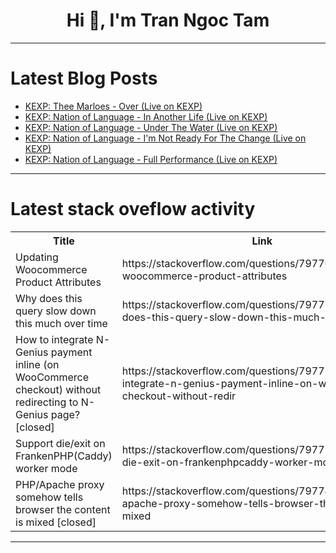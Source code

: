 <h1 align="center">Hi 👋, I'm Tran Ngoc Tam</h1>

---

# Latest Blog Posts 
<!-- BLOG-POST-LIST:START -->
- [KEXP: Thee Marloes - Over &lpar;Live on KEXP&rpar;](https://dev.to/music_youtube/kexp-thee-marloes-over-live-on-kexp-16om)
- [KEXP: Nation of Language - In Another Life &lpar;Live on KEXP&rpar;](https://dev.to/music_youtube/kexp-nation-of-language-in-another-life-live-on-kexp-5gfn)
- [KEXP: Nation of Language - Under The Water &lpar;Live on KEXP&rpar;](https://dev.to/music_youtube/kexp-nation-of-language-under-the-water-live-on-kexp-4l56)
- [KEXP: Nation of Language - I&#39;m Not Ready For The Change &lpar;Live on KEXP&rpar;](https://dev.to/music_youtube/kexp-nation-of-language-im-not-ready-for-the-change-live-on-kexp-50ak)
- [KEXP: Nation of Language - Full Performance &lpar;Live on KEXP&rpar;](https://dev.to/music_youtube/kexp-nation-of-language-full-performance-live-on-kexp-21ng)
<!-- BLOG-POST-LIST:END -->

---

# Latest stack oveflow activity
<table>
  <tr><th>Title</th><th>Link</th></tr>
  <!-- STACKOVERFLOW:START --><tr><td>Updating Woocommerce Product Attributes</td><td>https://stackoverflow.com/questions/79776065/updating-woocommerce-product-attributes</td></tr><tr><td>Why does this query slow down this much over time</td><td>https://stackoverflow.com/questions/79775969/why-does-this-query-slow-down-this-much-over-time</td></tr><tr><td>How to integrate N-Genius payment inline &lpar;on WooCommerce checkout&rpar; without redirecting to N-Genius page? [closed]</td><td>https://stackoverflow.com/questions/79775317/how-to-integrate-n-genius-payment-inline-on-woocommerce-checkout-without-redir</td></tr><tr><td>Support die/exit on FrankenPHP&lpar;Caddy&rpar; worker mode</td><td>https://stackoverflow.com/questions/79775141/support-die-exit-on-frankenphpcaddy-worker-mode</td></tr><tr><td>PHP/Apache proxy somehow tells browser the content is mixed [closed]</td><td>https://stackoverflow.com/questions/79774856/php-apache-proxy-somehow-tells-browser-the-content-is-mixed</td></tr><!-- STACKOVERFLOW:END -->
</table>

---



